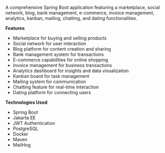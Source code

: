 A comprehensive Spring Boot application featuring a marketplace,
social network, blog, bank management, e-commerce, invoice 
management, analytics, kanban, mailing, chatting, and 
dating functionalities.


**Features**

* Marketplace for buying and selling products
* Social network for user interaction
* Blog platform for content creation and sharing
* Bank management system for transactions
* E-commerce capabilities for online shopping
* Invoice management for business transactions
* Analytics dashboard for insights and data visualization
* Kanban board for task management
* Mailing system for communication
* Chatting feature for real-time interaction
* Dating platform for connecting users

**Technologies Used**

* Spring Boot
* Jakarta EE
* JWT Authentication
* PostgreSQL
* Docker
* Maven
* MailHog